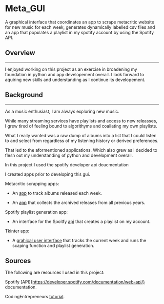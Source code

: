 # Meta_GUI
A graphical interface that coordinates an app to scrape metacritic website for new music for each week, generates dynamically labelled csv files and an app that populates a playlist in my spotify account by using the Spotify API.
## Overview
---
I enjoyed working on this project as an exercise in broadening my foundation in python and app developement overall. I look forward to aquiring new skills and understanding as I continue its developement.

## Background
---
As a music enthusiast, I am always exploring new music. 

While many streaming services have playlists and access to new releasses, I grew tired of feeling bound to algorithyms and coallating my own playlists. 

What I really wanted was a raw dump of albums into a list that I could listen to and select from regardless of my listening history or derived preferences. 

That led to the aformentioned applications. Which also grew as I decided to flesh out my understanding of python and development overall. 

In this project I used the spotify developer api doucmentation 

I created apps prior to developing this gui. 

Metacritic scrapping apps:
- An [app](https://github.com/dorisep/meta_gui/blob/main/apps/scrape.py) to track albums released each week.

- An [app](https://github.com/dorisep/meta_gui/blob/main/apps/historical_scrape.py) that collects the archived releases from all previous years.

Spotify playlist generation app:
- An interface for the Spoitfy [api](https://github.com/dorisep/meta_gui/blob/main/apps/playlist_app.py) that creates a playlist on my account.

Tkinter app:
- A [grahical user interface](https://github.com/dorisep/meta_gui/blob/main/apps/meta_GUI.py) that tracks the current week and runs the scaping function and playlist generation.

## Sources

The following are resources I used in this project:

Spotify [API]{https://developer.spotify.com/documentation/web-api/} documentation.

CodingEntrepreneurs [tutorial](https://www.youtube.com/watch?v=xdq6Gz33khQ&list=PLEsfXFp6DpzQjDBvhNy5YbaBx9j-ZsUe6&index=19).

